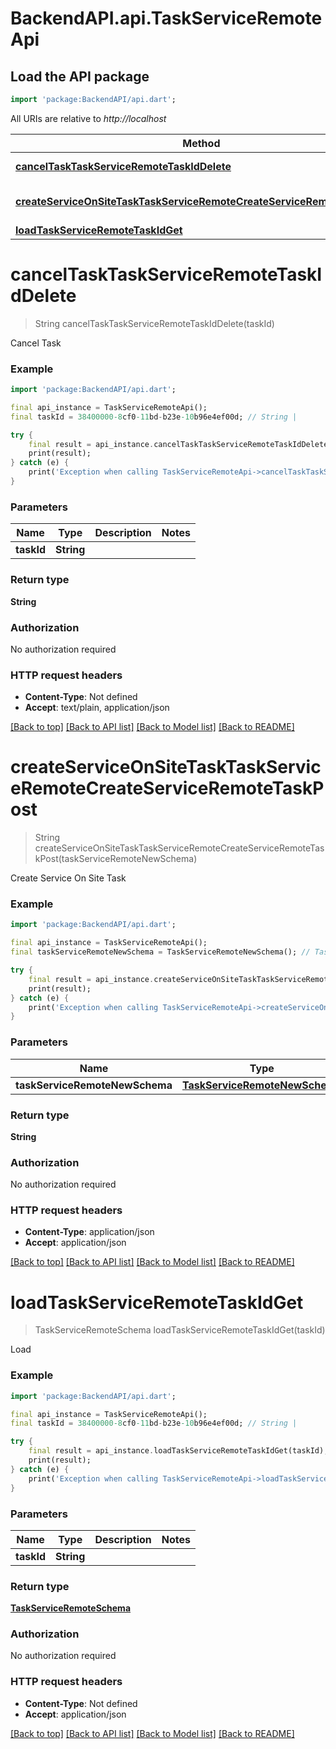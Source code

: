 # BackendAPI.api.TaskServiceRemoteApi

## Load the API package

```dart
import 'package:BackendAPI/api.dart';
```

All URIs are relative to *http://localhost*

 Method                                                                                                                                                                 | HTTP request                                             | Description                 
------------------------------------------------------------------------------------------------------------------------------------------------------------------------|----------------------------------------------------------|-----------------------------
 [**cancelTaskTaskServiceRemoteTaskIdDelete**](TaskServiceRemoteApi.md#canceltasktaskserviceremotetaskiddelete)                                                         | **DELETE** /task/service_remote/{task_id}                | Cancel Task                 
 [**createServiceOnSiteTaskTaskServiceRemoteCreateServiceRemoteTaskPost**](TaskServiceRemoteApi.md#createserviceonsitetasktaskserviceremotecreateserviceremotetaskpost) | **POST** /task/service_remote/create_service_Remote_task | Create Service On Site Task 
 [**loadTaskServiceRemoteTaskIdGet**](TaskServiceRemoteApi.md#loadtaskserviceremotetaskidget)                                                                           | **GET** /task/service_remote/{task_id}                   | Load                        

# **cancelTaskTaskServiceRemoteTaskIdDelete**

> String cancelTaskTaskServiceRemoteTaskIdDelete(taskId)

Cancel Task

### Example

```dart
import 'package:BackendAPI/api.dart';

final api_instance = TaskServiceRemoteApi();
final taskId = 38400000-8cf0-11bd-b23e-10b96e4ef00d; // String | 

try {
    final result = api_instance.cancelTaskTaskServiceRemoteTaskIdDelete(taskId);
    print(result);
} catch (e) {
    print('Exception when calling TaskServiceRemoteApi->cancelTaskTaskServiceRemoteTaskIdDelete: $e\n');
}
```

### Parameters

 Name       | Type       | Description | Notes 
------------|------------|-------------|-------
 **taskId** | **String** |             |

### Return type

**String**

### Authorization

No authorization required

### HTTP request headers

- **Content-Type**: Not defined
- **Accept**: text/plain, application/json

[[Back to top]](#) [[Back to API list]](../README.md#documentation-for-api-endpoints) [[Back to Model list]](../README.md#documentation-for-models) [[Back to README]](../README.md)

# **createServiceOnSiteTaskTaskServiceRemoteCreateServiceRemoteTaskPost**

> String createServiceOnSiteTaskTaskServiceRemoteCreateServiceRemoteTaskPost(taskServiceRemoteNewSchema)

Create Service On Site Task

### Example

```dart
import 'package:BackendAPI/api.dart';

final api_instance = TaskServiceRemoteApi();
final taskServiceRemoteNewSchema = TaskServiceRemoteNewSchema(); // TaskServiceRemoteNewSchema | 

try {
    final result = api_instance.createServiceOnSiteTaskTaskServiceRemoteCreateServiceRemoteTaskPost(taskServiceRemoteNewSchema);
    print(result);
} catch (e) {
    print('Exception when calling TaskServiceRemoteApi->createServiceOnSiteTaskTaskServiceRemoteCreateServiceRemoteTaskPost: $e\n');
}
```

### Parameters

 Name                           | Type                                                            | Description | Notes 
--------------------------------|-----------------------------------------------------------------|-------------|-------
 **taskServiceRemoteNewSchema** | [**TaskServiceRemoteNewSchema**](TaskServiceRemoteNewSchema.md) |             |

### Return type

**String**

### Authorization

No authorization required

### HTTP request headers

- **Content-Type**: application/json
- **Accept**: application/json

[[Back to top]](#) [[Back to API list]](../README.md#documentation-for-api-endpoints) [[Back to Model list]](../README.md#documentation-for-models) [[Back to README]](../README.md)

# **loadTaskServiceRemoteTaskIdGet**

> TaskServiceRemoteSchema loadTaskServiceRemoteTaskIdGet(taskId)

Load

### Example

```dart
import 'package:BackendAPI/api.dart';

final api_instance = TaskServiceRemoteApi();
final taskId = 38400000-8cf0-11bd-b23e-10b96e4ef00d; // String | 

try {
    final result = api_instance.loadTaskServiceRemoteTaskIdGet(taskId);
    print(result);
} catch (e) {
    print('Exception when calling TaskServiceRemoteApi->loadTaskServiceRemoteTaskIdGet: $e\n');
}
```

### Parameters

 Name       | Type       | Description | Notes 
------------|------------|-------------|-------
 **taskId** | **String** |             |

### Return type

[**TaskServiceRemoteSchema**](TaskServiceRemoteSchema.md)

### Authorization

No authorization required

### HTTP request headers

- **Content-Type**: Not defined
- **Accept**: application/json

[[Back to top]](#) [[Back to API list]](../README.md#documentation-for-api-endpoints) [[Back to Model list]](../README.md#documentation-for-models) [[Back to README]](../README.md)

